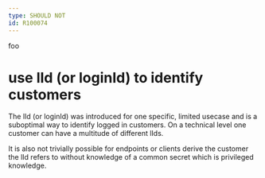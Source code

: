 ```yaml
---
type: SHOULD NOT
id: R100074
---
```


foo

# use lId (or loginId) to identify customers

The lId (or loginId) was introduced for one specific, limited usecase and is a suboptimal way to identify logged in customers.
On a technical level one customer can have a multitude of different lIds.

It is also not trivially possible for endpoints or clients derive the customer the lId refers to without knowledge of a common secret which is privileged knowledge.
